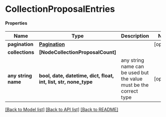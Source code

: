 # CollectionProposalEntries

#### Properties
Name | Type | Description | Notes
------------ | ------------- | ------------- | -------------
**pagination** | [**Pagination**](Pagination.md) |  | [optional] 
**collections** | **[NodeCollectionProposalCount]** |  | 
**any string name** | **bool, date, datetime, dict, float, int, list, str, none_type** | any string name can be used but the value must be the correct type | [optional]

[[Back to Model list]](../README.md#documentation-for-models) [[Back to API list]](../README.md#documentation-for-api-endpoints) [[Back to README]](../README.md)

